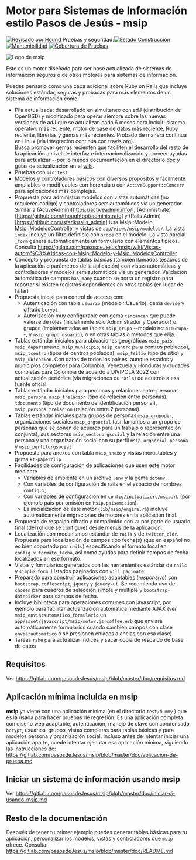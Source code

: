 # Motor para Sistemas de Información estilo Pasos de Jesús - msip

[![Revisado por Hound](https://img.shields.io/badge/Reviewed_by-Hound-8E64B0.svg)](https://houndci.com) Pruebas y seguridad:[![Estado Construcción](https://gitlab.com/pasosdeJesus/msip/badges/main/pipeline.svg)](https://gitlab.com/pasosdeJesus/msip/-/pipelines?page=1&scope=all&ref=main) [![Mantenibilidad](https://api.codeclimate.com/v1/badges/fa979bbb3fc3d52a9d6f/maintainability)](https://codeclimate.com/github/pasosdeJesus/msip/maintainability) [![Cobertura de Pruebas](https://api.codeclimate.com/v1/badges/fa979bbb3fc3d52a9d6f/test_coverage)](https://codeclimate.com/github/pasosdeJesus/msip/test_coverage) 


![Logo de msip](https://raw.gitlabusercontent.com/pasosdeJesus/msip/master/test/dummy/app/assets/images/logo.jpg)

Este es un motor diseñado para ser base actualizada de sistemas de información
seguros o de otros motores para sistemas de información.

Puedes pensarlo como una capa adicional sobre Ruby on Rails que incluye
soluciones estándar, seguras y probadas para más elementos de un sistema
de información como:

- Pila actualizada: desarrollado en simultaneo con adJ (distribución de
  OpenBSD) y modificado para operar siempre sobre las nuevas versiones
  de adJ que se actualizan cada 6 meses para incluir:
  sistema operativo más reciente, motor de base de datos más reciente,
  Ruby reciente, librerías y gemas más recientes.   Probado de manera
  continua en Linux (vía integración continúa con travis.org).  
  Busca promover gemas recienten que faciliten el desarrollo del resto
  de la aplicación a nivel de interfaz e internacionalización y proveer
  ayudas para actualizar --por lo menos documentación en el directorio
  [doc](https://gitlab.com/pasosdeJesus/msip/tree/master/doc) y guías de 
  actualización en el [wiki](https://gitlab.com/pasosdeJesus/msip/wiki).
- Pruebas con `minitest`
- Modelos y controladores básicos con diversos propósitos y fácilmente
  ampliables o modificables con herencia o con `ActiveSupport::Concern`
  para aplicaciones más complejas.
- Propuesta para administrar modelos con vistas automáticas (no requieren
  código) y controladores semiautomáticos vía un generador.  Similar a
  (ActiveAdmin)[https://activeadmin.info/],
  (Administrate)[https://github.com/thoughtbot/administrate] y
  (Rails Admin)[https://github.com/sferik/rails_admin]
  Usa Msip::Modelo, Msip::ModelosController y vistas de
  `app/views/msip/modelos/`. La vista `index` incluye
  un filtro definible con `scope` en el modelo.  La vista parcial
  `_form` genera automáticamente un formulario con elementos típicos.
  Consulta <https://gitlab.com/pasosdeJesus/msip/wiki/Vistas-autom%C3%A1ticas-con-Msip::Modelo-y-Msip::ModelosController>
- Concepto y propuesta de tablas básicas (también llamados tesauros
  de la aplicación o parámetros de la aplicación) con
  vistas automáticas y controladores y modelos semiautomáticos vía un
  generador. 
  Validación automática de campos `has_many` cuando se borra un registro
  para reportar si existen  registros dependientes en otras tablas (en lugar
  de fallar)
- Propuesta inicial para control de acceso con:
  - Autenticación con tabla `usuario` (modelo ::Usuario), gema `devise`
    y cifrado `bcrypt`
  - Autorización muy configurable con gema `cancancan` que puede valerse
    de roles (inicialmente sólo Administrador y Operador) o grupos
    (implementados en tablas `msip_grupo` --modelo `Msip::Grupo`--,
    y `msip_grupo_usuario`), o en otras tablas o métodos que elija.
- Tablas estándar iniciales para ubicaciones geográficas `msip_pais`,
  `msip_departamento`, `msip_municipio`, `msip_centro` para centros
  poblados), `msip_tcentro` (tipos de centros poblados), `msip_tsitio`
  (tipo de sitio) y `msip_ubicacion`. Con datos de todos los países,
  aunque estados y municipios completos para Colombia, Venezuela y
  Honduras y ciudades completas para Colombia de acuerdo a DIVIPOLA 2022 
  con actualización periódica (vía migraciones de `rails`) de acuerdo a 
  esa fuente oficial.
- Tablas estándar iniciales para personas y relaciones entre personas
  `msip_persona`, `msip_trelacion` (tipo de relación entre personas),  
  `tdocumento` (tipo de documento de identificación personal),
  `msip_persona_trelacion` (relación entre 2 personas).
- Tablas estándar iniciales para grupos de personas
  `msip_grupoper`, organizaciones sociales `msip_orgsocial` (así llamamos a 
  un grupo de personas que se ponen de acuerdo para un trabajo o 
  representación conjunta), sus sectores `msip_sectororgsocial` y la 
  relación entre una persona y una organización social con su perfil 
  `msip_orgsocial_persona` y
  `msip_perfilorgsocial`
- Propuesta para anexos con tabla `msip_anexo` y vistas
  incrustables y gema `kt-paperclip`
- Facilidades de configuración de aplicaciones que usen este motor mediante
  - Variables de ambiente en un archivo `.env` y la gema `dotenv`.  
  - Con variables de configuración de rails en el espacio de 
  nombres `config.x`, 
  - Con variables de configuración  en `config/initializers/msip.rb` (por 
  ejemplo país por omisión en `Msip.paisomision`).
  - La inicialización de este motor (`lib/msip/engine.rb`) incluye 
  automáticamente migraciones de motores en la aplicación final.
- Propuesta de respaldo cifrado y comprimido con `7z` por parte de usuario
  final (del rol que se configure) desde menús de la aplicación.
- Localización con mecanismos estándar de `rails` y de `twitter_cldr`.
  Propuesta para localización de campos tipo fecha(s) (que en español no es
  bien soportado por `rails`) especificando el formato local en
  `config.x.formato_fecha`, así como ayudas para definir campos de fecha
  localizados en ese formato.
- Vistas y formularios generados con las herramientas estándar de `rails`
  y `simple_form`. Listados paginados con `will_paginate`.
- Preparado para construir aplicaciones adaptables (_responsive_) con
  `bootstrap`, `coffescript`, `jquery` y `jquery-ui`.   Se recomienda uso
  de `chosen` para cuadros de selección simple y múltiple y 
  `bootstrap-datepicker` para campos de fecha.
- Incluye biblioteca para operaciones comunes con javascript, por ejemplo para
  facilitar actualización automática mediante AJAX (ver
  `msip_enviarautomatico_formulario` en
  `app/asset/javascript/msip/motor.js.coffee.erb` que enviará
  automáticamente formularios cuando cambien campos con clase
  `enviarautomatico` o se presionen enlaces a anclas con esa clase)
- Tareas `rake` para actualizar indices y sacar copia de respaldo de base
  de datos

## Requisitos

Ver <https://gitlab.com/pasosdeJesus/msip/blob/master/doc/requisitos.md>

## Aplicación mínima incluida en msip

**msip** ya viene con una aplicación mínima (en el directorio `test/dummy` )
que es la usada para hacer pruebas de regresión.  Es una aplicación completa
con diseño web adaptable, autenticación, manejo de clave con condensado 
`bcrypt`, usuarios, grupos, vistas completas para tablas básicas y para
modelos persona y organización social. Incluso antes de intentar
iniciar una aplicación aparte, puede intentar ejecutar esa aplicación mínima,
siguiendo las instrucciones de:
<https://gitlab.com/pasosdeJesus/msip/blob/master/doc/aplicacion-de-prueba.md>

## Iniciar un sistema de información usando msip

Ver 
<https://gitlab.com/pasosdeJesus/msip/blob/master/doc/iniciar-si-usando-msip.md>

## Resto de la documentación

Después de tener tu primer ejemplo puedes generar tablas básicas para
tu aplicación, personalizar los modelos, vistas y controladores que `msip`
ofrece. 
Consulta: <https://gitlab.com/pasosdeJesus/msip/blob/master/doc/README.md>
